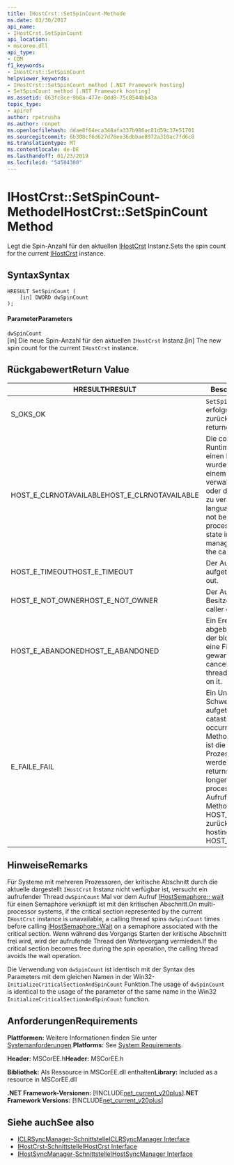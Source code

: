 ```yaml
---
title: IHostCrst::SetSpinCount-Methode
ms.date: 03/30/2017
api_name:
- IHostCrst.SetSpinCount
api_location:
- mscoree.dll
api_type:
- COM
f1_keywords:
- IHostCrst::SetSpinCount
helpviewer_keywords:
- IHostCrst::SetSpinCount method [.NET Framework hosting]
- SetSpinCount method [.NET Framework hosting]
ms.assetid: 863fc8ce-9b8a-477e-8dd8-75c8544bb43a
topic_type:
- apiref
author: rpetrusha
ms.author: ronpet
ms.openlocfilehash: ddae8f64eca348afa337b986ac81d59c37e51701
ms.sourcegitcommit: 6b308cf6d627d78ee36dbbae8972a310ac7fd6c8
ms.translationtype: MT
ms.contentlocale: de-DE
ms.lasthandoff: 01/23/2019
ms.locfileid: "54504300"
---
```

# <a name="ihostcrstsetspincount-method"></a><span data-ttu-id="ad2f2-102">IHostCrst::SetSpinCount-Methode</span><span class="sxs-lookup"><span data-stu-id="ad2f2-102">IHostCrst::SetSpinCount Method</span></span>
<span data-ttu-id="ad2f2-103">Legt die Spin-Anzahl für den aktuellen [IHostCrst](../../../../docs/framework/unmanaged-api/hosting/ihostcrst-interface.md) Instanz.</span><span class="sxs-lookup"><span data-stu-id="ad2f2-103">Sets the spin count for the current [IHostCrst](../../../../docs/framework/unmanaged-api/hosting/ihostcrst-interface.md) instance.</span></span>  
  
## <a name="syntax"></a><span data-ttu-id="ad2f2-104">Syntax</span><span class="sxs-lookup"><span data-stu-id="ad2f2-104">Syntax</span></span>  
  
```  
HRESULT SetSpinCount (  
    [in] DWORD dwSpinCount  
);  
```  
  
#### <a name="parameters"></a><span data-ttu-id="ad2f2-105">Parameter</span><span class="sxs-lookup"><span data-stu-id="ad2f2-105">Parameters</span></span>  
 `dwSpinCount`  
 <span data-ttu-id="ad2f2-106">[in] Die neue Spin-Anzahl für den aktuellen `IHostCrst` Instanz.</span><span class="sxs-lookup"><span data-stu-id="ad2f2-106">[in] The new spin count for the current `IHostCrst` instance.</span></span>  
  
## <a name="return-value"></a><span data-ttu-id="ad2f2-107">Rückgabewert</span><span class="sxs-lookup"><span data-stu-id="ad2f2-107">Return Value</span></span>  
  
|<span data-ttu-id="ad2f2-108">HRESULT</span><span class="sxs-lookup"><span data-stu-id="ad2f2-108">HRESULT</span></span>|<span data-ttu-id="ad2f2-109">Beschreibung</span><span class="sxs-lookup"><span data-stu-id="ad2f2-109">Description</span></span>|  
|-------------|-----------------|  
|<span data-ttu-id="ad2f2-110">S_OK</span><span class="sxs-lookup"><span data-stu-id="ad2f2-110">S_OK</span></span>|<span data-ttu-id="ad2f2-111">`SetSpinCount` wurde erfolgreich zurückgegeben.</span><span class="sxs-lookup"><span data-stu-id="ad2f2-111">`SetSpinCount` returned successfully.</span></span>|  
|<span data-ttu-id="ad2f2-112">HOST_E_CLRNOTAVAILABLE</span><span class="sxs-lookup"><span data-stu-id="ad2f2-112">HOST_E_CLRNOTAVAILABLE</span></span>|<span data-ttu-id="ad2f2-113">Die common Language Runtime (CLR) wurde nicht in einen Prozess geladen wurde, oder die CLR ist in einem Zustand, in dem nicht verwalteten Code ausführen oder den Aufruf erfolgreich zu verarbeiten.</span><span class="sxs-lookup"><span data-stu-id="ad2f2-113">The common language runtime (CLR) has not been loaded into a process, or the CLR is in a state in which it cannot run managed code or process the call successfully.</span></span>|  
|<span data-ttu-id="ad2f2-114">HOST_E_TIMEOUT</span><span class="sxs-lookup"><span data-stu-id="ad2f2-114">HOST_E_TIMEOUT</span></span>|<span data-ttu-id="ad2f2-115">Der Aufruf ist ein Timeout aufgetreten.</span><span class="sxs-lookup"><span data-stu-id="ad2f2-115">The call timed out.</span></span>|  
|<span data-ttu-id="ad2f2-116">HOST_E_NOT_OWNER</span><span class="sxs-lookup"><span data-stu-id="ad2f2-116">HOST_E_NOT_OWNER</span></span>|<span data-ttu-id="ad2f2-117">Der Aufrufer ist nicht Besitzer der Sperre.</span><span class="sxs-lookup"><span data-stu-id="ad2f2-117">The caller does not own the lock.</span></span>|  
|<span data-ttu-id="ad2f2-118">HOST_E_ABANDONED</span><span class="sxs-lookup"><span data-stu-id="ad2f2-118">HOST_E_ABANDONED</span></span>|<span data-ttu-id="ad2f2-119">Ein Ereignis wurde abgebrochen, während sich der blockierte Thread oder eine Fiber darauf gewartet.</span><span class="sxs-lookup"><span data-stu-id="ad2f2-119">An event was canceled while a blocked thread or fiber was waiting on it.</span></span>|  
|<span data-ttu-id="ad2f2-120">E_FAIL</span><span class="sxs-lookup"><span data-stu-id="ad2f2-120">E_FAIL</span></span>|<span data-ttu-id="ad2f2-121">Ein Unbekannter Schwerwiegender Fehler ist aufgetreten.</span><span class="sxs-lookup"><span data-stu-id="ad2f2-121">An unknown catastrophic failure occurred.</span></span> <span data-ttu-id="ad2f2-122">Wenn eine Methode E_FAIL zurückgibt, ist die CLR nicht mehr im Prozess verwendet werden.</span><span class="sxs-lookup"><span data-stu-id="ad2f2-122">When a method returns E_FAIL, the CLR is no longer usable within the process.</span></span> <span data-ttu-id="ad2f2-123">Nachfolgende Aufrufe zum Hosten der Methoden HOST_E_CLRNOTAVAILABLE zurück.</span><span class="sxs-lookup"><span data-stu-id="ad2f2-123">Subsequent calls to hosting methods return HOST_E_CLRNOTAVAILABLE.</span></span>|  
  
## <a name="remarks"></a><span data-ttu-id="ad2f2-124">Hinweise</span><span class="sxs-lookup"><span data-stu-id="ad2f2-124">Remarks</span></span>  
 <span data-ttu-id="ad2f2-125">Für Systeme mit mehreren Prozessoren, der kritische Abschnitt durch die aktuelle dargestellt `IHostCrst` Instanz nicht verfügbar ist, versucht ein aufrufender Thread `dwSpinCount` Mal vor dem Aufruf [IHostSemaphore:: wait](../../../../docs/framework/unmanaged-api/hosting/ihostsemaphore-wait-method.md) für einen Semaphore verknüpft ist mit den kritischen Abschnitt.</span><span class="sxs-lookup"><span data-stu-id="ad2f2-125">On multi-processor systems, if the critical section represented by the current `IHostCrst` instance is unavailable, a calling thread spins `dwSpinCount` times before calling [IHostSemaphore::Wait](../../../../docs/framework/unmanaged-api/hosting/ihostsemaphore-wait-method.md) on a semaphore associated with the critical section.</span></span> <span data-ttu-id="ad2f2-126">Wenn während des Vorgangs Starten der kritische Abschnitt frei wird, wird der aufrufende Thread den Wartevorgang vermieden.</span><span class="sxs-lookup"><span data-stu-id="ad2f2-126">If the critical section becomes free during the spin operation, the calling thread avoids the wait operation.</span></span>  
  
 <span data-ttu-id="ad2f2-127">Die Verwendung von `dwSpinCount` ist identisch mit der Syntax des Parameters mit dem gleichen Namen in der Win32- `InitializeCriticalSectionAndSpinCount` Funktion.</span><span class="sxs-lookup"><span data-stu-id="ad2f2-127">The usage of `dwSpinCount` is identical to the usage of the parameter of the same name in the Win32 `InitializeCriticalSectionAndSpinCount` function.</span></span>  
  
## <a name="requirements"></a><span data-ttu-id="ad2f2-128">Anforderungen</span><span class="sxs-lookup"><span data-stu-id="ad2f2-128">Requirements</span></span>  
 <span data-ttu-id="ad2f2-129">**Plattformen:** Weitere Informationen finden Sie unter [Systemanforderungen](../../../../docs/framework/get-started/system-requirements.md).</span><span class="sxs-lookup"><span data-stu-id="ad2f2-129">**Platforms:** See [System Requirements](../../../../docs/framework/get-started/system-requirements.md).</span></span>  
  
 <span data-ttu-id="ad2f2-130">**Header:** MSCorEE.h</span><span class="sxs-lookup"><span data-stu-id="ad2f2-130">**Header:** MSCorEE.h</span></span>  
  
 <span data-ttu-id="ad2f2-131">**Bibliothek:** Als Ressource in MSCorEE.dll enthalten</span><span class="sxs-lookup"><span data-stu-id="ad2f2-131">**Library:** Included as a resource in MSCorEE.dll</span></span>  
  
 <span data-ttu-id="ad2f2-132">**.NET Framework-Versionen:** [!INCLUDE[net_current_v20plus](../../../../includes/net-current-v20plus-md.md)]</span><span class="sxs-lookup"><span data-stu-id="ad2f2-132">**.NET Framework Versions:** [!INCLUDE[net_current_v20plus](../../../../includes/net-current-v20plus-md.md)]</span></span>  
  
## <a name="see-also"></a><span data-ttu-id="ad2f2-133">Siehe auch</span><span class="sxs-lookup"><span data-stu-id="ad2f2-133">See also</span></span>
- [<span data-ttu-id="ad2f2-134">ICLRSyncManager-Schnittstelle</span><span class="sxs-lookup"><span data-stu-id="ad2f2-134">ICLRSyncManager Interface</span></span>](../../../../docs/framework/unmanaged-api/hosting/iclrsyncmanager-interface.md)
- [<span data-ttu-id="ad2f2-135">IHostCrst-Schnittstelle</span><span class="sxs-lookup"><span data-stu-id="ad2f2-135">IHostCrst Interface</span></span>](../../../../docs/framework/unmanaged-api/hosting/ihostcrst-interface.md)
- [<span data-ttu-id="ad2f2-136">IHostSyncManager-Schnittstelle</span><span class="sxs-lookup"><span data-stu-id="ad2f2-136">IHostSyncManager Interface</span></span>](../../../../docs/framework/unmanaged-api/hosting/ihostsyncmanager-interface.md)
